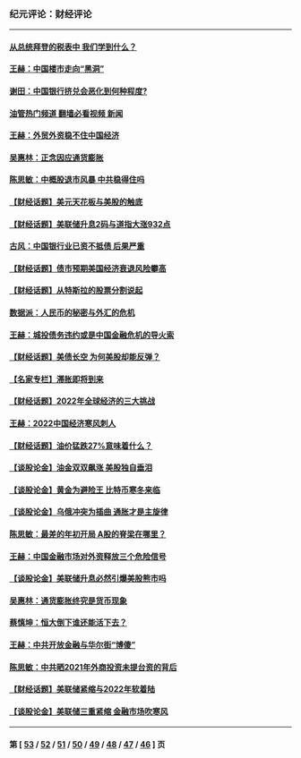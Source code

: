 ### 纪元评论：财经评论
---
#### [从总统拜登的税表中 我们学到什么？](../../pages/nsc1026/n13773081.md?07050330) 
#### [王赫：中国楼市走向“黑洞”](../../pages/nsc1026/n13770647.md?07050330) 
#### [谢田：中国银行挤兑会恶化到何种程度?](../../pages/nsc1026/n13766965.md?07050330) 
#### [油管热门频道 翻墙必看视频 新闻](ok?07050330)
#### [王赫：外贸外资稳不住中国经济](../../pages/nsc1026/n13753933.md?07050330) 
#### [吴惠林：正念因应通货膨胀](../../pages/nsc1026/n13750350.md?07050330) 
#### [陈思敏：中概股退市风暴 中共稳得住吗](../../pages/nsc1026/n13738978.md?07050330) 
#### [【财经话题】美元天花板与美股的触底](../../pages/nsc1026/n13736495.md?07050330) 
#### [【财经话题】美联储升息2码与道指大涨932点](../../pages/nsc1026/n13727377.md?07050330) 
#### [古风：中国银行业已资不抵债 后果严重](../../pages/nsc1026/n13726111.md?07050330) 
#### [【财经话题】债市预期美国经济衰退风险攀高](../../pages/nsc1026/n13698043.md?07050330) 
#### [【财经话题】从特斯拉的股票分割说起](../../pages/nsc1026/n13679733.md?07050330) 
#### [数据派：人民币的秘密与外汇的危机](../../pages/nsc1026/n13667092.md?07050330) 
#### [王赫：城投债务违约或是中国金融危机的导火索](../../pages/nsc1026/n13665322.md?07050330) 
#### [【财经话题】美债长空 为何美股却能反弹？](../../pages/nsc1026/n13665895.md?07050330) 
#### [【名家专栏】滞胀即将到来](../../pages/nsc1026/n13658171.md?07050330) 
#### [【财经话题】2022年全球经济的三大挑战](../../pages/nsc1026/n13654423.md?07050330) 
#### [王赫：2022中国经济寒风刺人](../../pages/nsc1026/n13651403.md?07050330) 
#### [【财经话题】油价猛跌27%意味着什么？](../../pages/nsc1026/n13648767.md?07050330) 
#### [【谈股论金】油金双双飙涨 美股独自垂泪](../../pages/nsc1026/n13631742.md?07050330) 
#### [【谈股论金】黄金为避险王 比特币寒冬来临](../../pages/nsc1026/n13600406.md?07050330) 
#### [【谈股论金】乌俄冲突为插曲 通胀才是主旋律](../../pages/nsc1026/n13576797.md?07050330) 
#### [陈思敏：最差的年初开局 A股的脊梁在哪里？](../../pages/nsc1026/n13558359.md?07050330) 
#### [王赫：中国金融市场对外资释放三个危险信号](../../pages/nsc1026/n13546389.md?07050330) 
#### [【谈股论金】美联储升息必然引爆美股熊市吗](../../pages/nsc1026/n13519194.md?07050330) 
#### [吴惠林：通货膨胀终究是货币现象](../../pages/nsc1026/n13512979.md?07050330) 
#### [蔡慎坤：恒大倒下谁还能活下去？](../../pages/nsc1026/n13501831.md?07050330) 
#### [王赫：中共开放金融与华尔街“博傻”](../../pages/nsc1026/n13501138.md?07050330) 
#### [陈思敏：中共晒2021年外商投资未提台资的背后](../../pages/nsc1026/n13501057.md?07050330) 
#### [【财经话题】美联储紧缩与2022年软着陆](../../pages/nsc1026/n13498354.md?07050330) 
#### [【谈股论金】美联储三重紧缩 金融市场吹寒风](../../pages/nsc1026/n13487202.md?07050330) 

---
#### 第 [ [53](./53.md?07050330) / [52](./52.md?07050330) / [51](./51.md?07050330) / [50](./50.md?07050330) / [49](./49.md?07050330) / [48](./48.md?07050330) / [47](./47.md?07050330) / [46](./46.md?07050330) ] 页
